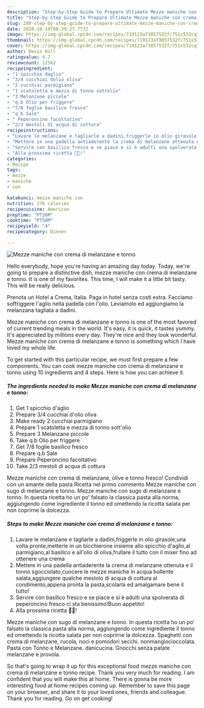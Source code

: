 ```yaml
---
description: "Step-by-Step Guide to Prepare Ultimate Mezze maniche con crema di melanzane e tonno"
title: "Step-by-Step Guide to Prepare Ultimate Mezze maniche con crema di melanzane e tonno"
slug: 280-step-by-step-guide-to-prepare-ultimate-mezze-maniche-con-crema-di-melanzane-e-tonno
date: 2020-10-19T08:39:27.777Z
image: https://img-global.cpcdn.com/recipes/719123a73857532f/751x532cq70/mezze-maniche-con-crema-di-melanzane-e-tonno-recipe-main-photo.jpg
thumbnail: https://img-global.cpcdn.com/recipes/719123a73857532f/751x532cq70/mezze-maniche-con-crema-di-melanzane-e-tonno-recipe-main-photo.jpg
cover: https://img-global.cpcdn.com/recipes/719123a73857532f/751x532cq70/mezze-maniche-con-crema-di-melanzane-e-tonno-recipe-main-photo.jpg
author: Devin Hill
ratingvalue: 4.7
reviewcount: 12562
recipeingredient:
- "1 spicchio daglio"
- "3/4 cucchiai dolio oliva"
- "2 cucchiai parmigiano"
- "1 scatoletta e mezza di tonno sottolio"
- "3 Melanzane piccole"
- "q.b Olio per friggere"
- "7/8 foglie basilico fresco"
- "q.b Sale"
- " Peperoncino facoltativo"
- "2/3 mestoli di acqua di cottura"
recipeinstructions:
- "Lavare le melanzane e tagliarle a dadini,friggerle in olio girasole,una volta pronte,metterle in un bicchierone insieme allo spicchio d&#39;aglio,al parmigiano,al basilico e all&#39;olio di oliva,frullare il tutto con il mixer fino ad ottenere una crema"
- "Mettere in una padella antiaderente la crema di melanzane ottenuta e il tonno sgocciolato,cuocere le mezze maniche in acqua bollente salata,aggiungere qualche mestolo di acqua di cottura al condimento,appena pronta la pasta,scolarla ed amalgamare bene il tutto!"
- "Servire con basilico fresco e se piace e si è adulti una spolverata di peperoncino fresco ci sta benissimo!Buon appetito!"
- "Alla prossima ricetta 👩‍🍳!"
categories:
- Recipe
tags:
- mezze
- maniche
- con

katakunci: mezze maniche con 
nutrition: 276 calories
recipecuisine: American
preptime: "PT26M"
cooktime: "PT58M"
recipeyield: "4"
recipecategory: Dinner

---
```



![Mezze maniche con crema di melanzane e tonno](https://img-global.cpcdn.com/recipes/719123a73857532f/751x532cq70/mezze-maniche-con-crema-di-melanzane-e-tonno-recipe-main-photo.jpg)

Hello everybody, hope you're having an amazing day today. Today, we're going to prepare a distinctive dish, mezze maniche con crema di melanzane e tonno. It is one of my favorites. This time, I will make it a little bit tasty. This will be really delicious.

Prenota un Hotel a Crema, Italia. Paga in hotel senza costi extra. Facciamo soffriggere l&#39;aglio nella padella con l&#39;olio. Leviamolo ed aggiungiamo la melanzana tagliata a dadini.

Mezze maniche con crema di melanzane e tonno is one of the most favored of current trending meals in the world. It's easy, it is quick, it tastes yummy. It's appreciated by millions every day. They're nice and they look wonderful. Mezze maniche con crema di melanzane e tonno is something which I have loved my whole life.


To get started with this particular recipe, we must first prepare a few components. You can cook mezze maniche con crema di melanzane e tonno using 10 ingredients and 4 steps. Here is how you can achieve it.

<!--inarticleads1-->

##### The ingredients needed to make Mezze maniche con crema di melanzane e tonno:

1. Get 1 spicchio d&#39;aglio
1. Prepare 3/4 cucchiai d&#39;olio oliva
1. Make ready 2 cucchiai parmigiano
1. Prepare 1 scatoletta e mezza di tonno sott&#39;olio
1. Prepare 3 Melanzane piccole
1. Take q.b Olio per friggere
1. Get 7/8 foglie basilico fresco
1. Prepare q.b Sale
1. Prepare  Peperoncino facoltativo
1. Take 2/3 mestoli di acqua di cottura


Mezze maniche con crema di melanzane, olive e tonno fresco! Condividi con un amante della pasta Ricetta nel primo commento Mezze maniche con sugo di melanzane e tonno. Mezze maniche con sugo di melanzane e tonno. In questa ricetta ho un po&#39; falsato la classica pasta alla norma, aggiungendo come ingrediente il tonno ed omettendo la ricotta salata per non coprirne la dolcezza. 

<!--inarticleads2-->

##### Steps to make Mezze maniche con crema di melanzane e tonno:

1. Lavare le melanzane e tagliarle a dadini,friggerle in olio girasole,una volta pronte,metterle in un bicchierone insieme allo spicchio d&#39;aglio,al parmigiano,al basilico e all&#39;olio di oliva,frullare il tutto con il mixer fino ad ottenere una crema
1. Mettere in una padella antiaderente la crema di melanzane ottenuta e il tonno sgocciolato,cuocere le mezze maniche in acqua bollente salata,aggiungere qualche mestolo di acqua di cottura al condimento,appena pronta la pasta,scolarla ed amalgamare bene il tutto!
1. Servire con basilico fresco e se piace e si è adulti una spolverata di peperoncino fresco ci sta benissimo!Buon appetito!
1. Alla prossima ricetta 👩‍🍳!


Mezze maniche con sugo di melanzane e tonno. In questa ricetta ho un po&#39; falsato la classica pasta alla norma, aggiungendo come ingrediente il tonno ed omettendo la ricotta salata per non coprirne la dolcezza. Spaghetti con crema di melanzane, rucola, noci e pomodori secchi. nonmangiocioccolata. Pasta con Tonno e Melanzane. danicucina. Gnocchi senza patate melanzane e provola. 

So that's going to wrap it up for this exceptional food mezze maniche con crema di melanzane e tonno recipe. Thank you very much for reading. I am confident that you will make this at home. There is gonna be more interesting food at home recipes coming up. Remember to save this page on your browser, and share it to your loved ones, friends and colleague. Thank you for reading. Go on get cooking!
